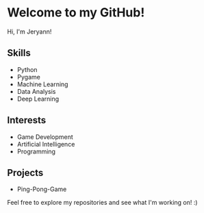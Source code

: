 # Welcome to my GitHub!

Hi, I'm Jeryann!

## Skills
- Python
- Pygame
- Machine Learning
- Data Analysis
- Deep Learning

## Interests
- Game Development
- Artificial Intelligence
- Programming

## Projects
- Ping-Pong-Game

Feel free to explore my repositories and see what I'm working on! :)
